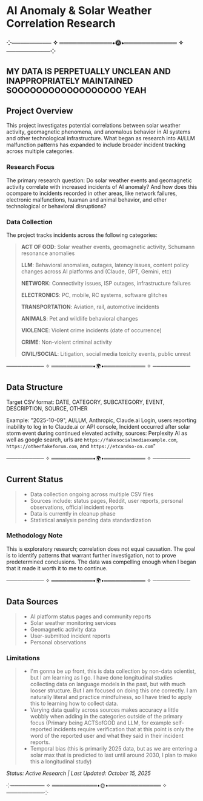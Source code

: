 # AI Anomaly & Solar Weather Correlation Research
### ⁘───────── ✧ ════════════•🌞•════════════ ✧ ──────────⁘
## MY DATA IS PERPETUALLY UNCLEAN AND INAPPROPRIATELY MAINTAINED SOOOOOOOOOOOOOOOOOO YEAH

## Project Overview
This project investigates potential correlations between solar weather activity, geomagnetic phenomena, and anomalous behavior in AI systems and other technological infrastructure. What began as research into AI/LLM malfunction patterns has expanded to include broader incident tracking across multiple categories.

### Research Focus
The primary research question: Do solar weather events and geomagnetic activity correlate with increased incidents of AI anomaly? And how does this ocompare to incidents recorded in other areas, like network failures, electronic malfunctions, huaman and animal behavior, and other technological or behavioral disruptions?
### Data Collection
The project tracks incidents across the following categories:
> **ACT OF GOD**: Solar weather events, geomagnetic activity, Schumann resonance anomalies<p>
> **LLM**: Behavioral anomalies, outages, latency issues, content policy changes across AI platforms and  (Claude, GPT, Gemini, etc)<p>
> **NETWORK**: Connectivity issues, ISP outages, infrastructure failures<p>
> **ELECTRONICS**: PC, mobile, RC systems, software glitches<p>
> **TRANSPORTATION**: Aviation, rail, automotive incidents<p>
> **ANIMALS**: Pet and wildlife behavioral changes<p>
> **VIOLENCE**: Violent crime incidents (date of occurrence)<p>
> **CRIME**: Non-violent criminal activity<p>
> **CIVIL/SOCIAL**: Litigation, social media toxicity events, public unrest<p>

────────── ✧ ═══════════•🌍•═══════════ ✧ ──────────

## Data Structure
Target CSV format:
DATE, CATEGORY, SUBCATEGORY, EVENT, DESCRIPTION, SOURCE, OTHER

Example:
"2025-10-09", AI/LLM, Anthropic, Claude.ai Login, users reporting inability to log in to Claude.ai or API console, Incident occurred after solar storm event during continued elevated activity, sources: Perplexity AI as well as google search, urls are `https://fakesocialmediaexample.com`, `https://otherfakeforum.com`, and `https://etcandso-on.com`"

────────── ✧ ═══════════•🌍•═══════════ ✧ ──────────

## Current Status
> * Data collection ongoing across multiple CSV files
> * Sources include: status pages, Reddit, user reports, personal observations, official incident reports
> * Data is currently in cleanup phase
> * Statistical analysis pending data standardization

### Methodology Note
This is exploratory research; correlation does not equal causation. The goal is to identify patterns that warrant further investigation, not to prove predetermined conclusions. The data was compelling enough when I began that it made it worth it to me to continue.

────────── ✧ ═══════════•🌍•═══════════ ✧ ──────────

## Data Sources
> * AI platform status pages and community reports
> * Solar weather monitoring services
> * Geomagnetic activity data
> * User-submitted incident reports
> * Personal observations

### Limitations
> * I'm gonna be up front, this is data collection by non-data scientist, but I am learning as I go. I have done longitudinal studies collecting data on language models in the past, but with much looser structure. But I am focused on doing this one correctly. I am naturally literal and practice mindfulness, so I have tried to apply this to learning how to collect data.
> * Varying data quality across sources makes accuracy a little wobbly when adding in the categories outside of the primary focus (Primary being ACTSofGOD and LLM, for example self-reported incidents require verification that at this point is only the word of the reported user and what they said in their incident reports. 
> * Temporal bias (this is primarily 2025 data, but as we are entering a solar max that is predicted to last until around 2030, I plan to make this a longitudinal study)

*Status: Active Research | Last Updated: October 15, 2025*

⁘───────── ✧ ════════════•🌞•══════════════ ✧ ──────────⁘
